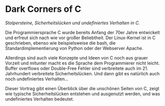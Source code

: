 # Dark Corners of C

*Stolpersteine, Sicherheitslücken und undefiniertes Verhalten in C.*

Die Programmiersprache C wurde bereits Anfang der 70er Jahre entwickelt und erfreut sich nach wie
vor großer Beliebtheit. Der Linux-Kernel ist in C geschrieben, ebenso wie beispielsweise die bash,
die Standardimplementierung von Python oder der Webserver Apache.

Allerdings sind auch viele Konzepte und Ideen von C noch aus grauer Vorzeit und mitunter macht es
die Sprache dem Programmierer nicht leicht. Buffer overflows oder Double-Free Fehler sind
verbreitete auch im 21. Jahrhundert verbreitete Sicherheitslücken. Und dann gibt es natürlich
auch noch undefiniertes Verhalten...

Dieser Vortrag gibt einen Überblick über die unschönen Seiten von C, zeigt wie typische Sicherheitslücken
entstehen und ausgenutzt werden, und was undefiniertes Verhalten bedeutet.
